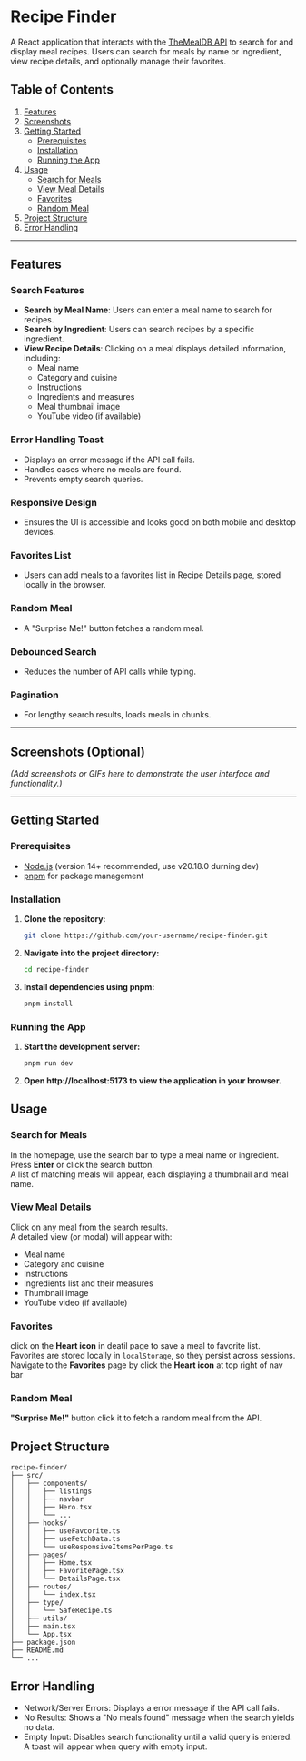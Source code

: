 <!--
 * @Author: Adam Li adam@bizzone.com
 * @Date: 2024-12-18 16:32:56
 * @LastEditors: Adam Li
 * @LastEditTime: 2024-12-22 15:42:58
 * @FilePath: /Recipe_Finder/README.md
-->

# Recipe Finder

A React application that interacts with the [TheMealDB API](https://www.themealdb.com/) to search for and display meal recipes. Users can search for meals by name or ingredient, view recipe details, and optionally manage their favorites.

## Table of Contents

1. [Features](#features)
2. [Screenshots](#screenshots-optional)
3. [Getting Started](#getting-started)
   - [Prerequisites](#prerequisites)
   - [Installation](#installation)
   - [Running the App](#running-the-app)
4. [Usage](#usage)
   - [Search for Meals](#search-for-meals)
   - [View Meal Details](#view-meal-details)
   - [Favorites](#favorites)
   - [Random Meal ](#random-meal)
5. [Project Structure](#project-structure)
6. [Error Handling](#error-handling)


---

## Features

### Search Features

- **Search by Meal Name**: Users can enter a meal name to search for recipes.
- **Search by Ingredient**: Users can search recipes by a specific ingredient.
- **View Recipe Details**: Clicking on a meal displays detailed information, including:
  - Meal name
  - Category and cuisine
  - Instructions
  - Ingredients and measures
  - Meal thumbnail image
  - YouTube video (if available)

### Error Handling Toast

- Displays an error message if the API call fails.
- Handles cases where no meals are found.
- Prevents empty search queries.

### Responsive Design

- Ensures the UI is accessible and looks good on both mobile and desktop devices.

### Favorites List

- Users can add meals to a favorites list in Recipe Details page, stored locally in the browser.

### Random Meal

- A "Surprise Me!" button fetches a random meal.

### Debounced Search

- Reduces the number of API calls while typing.

### Pagination

- For lengthy search results, loads meals in chunks.

---

## Screenshots (Optional)

_(Add screenshots or GIFs here to demonstrate the user interface and functionality.)_

---

## Getting Started

### Prerequisites

- [Node.js](https://nodejs.org/) (version 14+ recommended, use v20.18.0 durning dev)
- [pnpm](https://pnpm.io/) for package management

### Installation

1. **Clone the repository:**
   ```bash
   git clone https://github.com/your-username/recipe-finder.git
   ```
2. **Navigate into the project directory:**
   ```bash
   cd recipe-finder
   ```
2. **Install dependencies using pnpm:** 
   ```bash
   pnpm install
   ```
### Running the App
1. **Start the development server:**
   ```bash
   pnpm run dev
   ```
2. **Open http://localhost:5173 to view the application in your browser.** 


## Usage
### Search for Meals
In the homepage, use the search bar to type a meal name or ingredient.  
Press **Enter** or click the search button.  
A list of matching meals will appear, each displaying a thumbnail and meal name.
### View Meal Details
Click on any meal from the search results.  
A detailed view (or modal) will appear with:  
- Meal name  
- Category and cuisine  
- Instructions  
- Ingredients list and their measures  
- Thumbnail image  
- YouTube video (if available)
### Favorites 
click on the **Heart icon** in deatil page to save a meal to favorite list.  
Favorites are stored locally in `localStorage`, so they persist across sessions.  
Navigate to the **Favorites**  page by click the **Heart icon** at top right of nav bar
### Random Meal 
 **"Surprise Me!"** button click it to fetch a random meal from the API.

## Project Structure
```
recipe-finder/
├── src/
│   ├── components/
│   │   ├── listings
│   │   ├── navbar
│   │   ├── Hero.tsx
│   │   └── ...
│   ├── hooks/
│   │   ├── useFavcorite.ts
│   │   ├── useFetchData.ts
│   │   └── useResponsiveItemsPerPage.ts
│   ├── pages/
│   │   ├── Home.tsx
│   │   ├── FavoritePage.tsx
│   │   └── DetailsPage.tsx
│   ├── routes/
│   │   └── index.tsx
│   ├── type/
│   │   └── SafeRecipe.ts
│   ├── utils/
│   ├── main.tsx
│   └── App.tsx           
├── package.json
├── README.md
└── ...
```
## Error Handling
* Network/Server Errors: Displays a error message if the API call fails.
* No Results: Shows a "No meals found" message when the search yields no data.
* Empty Input: Disables search functionality until a valid query is entered. A toast will appear when query with empty input.
